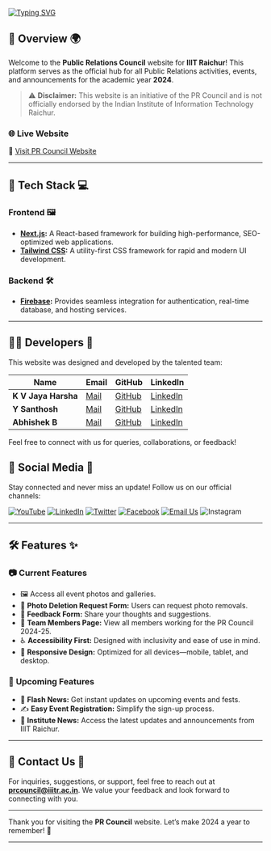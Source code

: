 [![Typing SVG](https://readme-typing-svg.demolab.com?font=Orbitron&size=30&pause=1000&color=ACE501&width=595&lines=Public+Relations+Council+2024++IIITR)](https://git.io/typing-svg)

## 🌟 **Overview** 🌍  
Welcome to the **Public Relations Council** website for **IIIT Raichur**! This platform serves as the official hub for all Public Relations activities, events, and announcements for the academic year **2024**.  

> ⚠️ **Disclaimer:** This website is an initiative of the PR Council and is not officially endorsed by the Indian Institute of Information Technology Raichur.  

### 🌐 **Live Website**  
🔗 [Visit PR Council Website](https://prciiitr.vercel.app)  

---

## 🚀 **Tech Stack** 💻  

### **Frontend** 🖼️  
- **[Next.js](https://nextjs.org/):** A React-based framework for building high-performance, SEO-optimized web applications.  
- **[Tailwind CSS](https://tailwindcss.com/):** A utility-first CSS framework for rapid and modern UI development.  

### **Backend** 🛠️  
- **[Firebase](https://firebase.google.com/):** Provides seamless integration for authentication, real-time database, and hosting services.  

---

## 👨‍💻 **Developers** 🤝  
This website was designed and developed by the talented team:  

| **Name**            | **Email**                                  | **GitHub**                              | **LinkedIn**                  |
|----------------------|--------------------------------------------|-----------------------------------------|--------------------------------|
| **K V Jaya Harsha**  | [Mail](mailto:cs23b1034@iiitr.ac.in) | [GitHub](https://github.com/Kvj-Harsha) | [LinkedIn](https://linkedin.com/in/kvjharsha) |
| **Y Santhosh**       | [Mail](mailto:ad23b1060@iiitr.ac.in) | [GitHub](https://github.com/Y-Santhosh/) | [LinkedIn](https://www.linkedin.com/in/santhosh-yanamadni-801b56299/) |
| **Abhishek B**       | [Mail](mailto:ad23b1012@iiitr.ac.in) | [GitHub](https://github.com/ad23b1012)  | [LinkedIn](https://www.linkedin.com/in/abhishek-buddiga-bb5a0b2b8/) |  

Feel free to connect with us for queries, collaborations, or feedback!  

## 🔗 **Social Media** 📱  
Stay connected and never miss an update! Follow us on our official channels:  

[![YouTube](https://img.icons8.com/color/30/youtube-play.png)](https://youtube.com)  [![LinkedIn](https://img.icons8.com/color/30/linkedin.png)](https://linkedin.com)  [![Twitter](https://img.icons8.com/color/30/twitter.png)](https://twitter.com)  [![Facebook](https://img.icons8.com/color/30/facebook-new.png)](https://facebook.com)  [![Email Us](https://img.icons8.com/color/30/email.png)](mailto:prcouncil@iiitr.ac.in)  ![Instagram](https://img.icons8.com/?size=30&id=32323&format=png&color=000000)  

---

## 🛠️ **Features** ✨  

### 📷 **Current Features**  
- 🖼️ Access all event photos and galleries.  
- 📝 **Photo Deletion Request Form:** Users can request photo removals.  
- 💬 **Feedback Form:** Share your thoughts and suggestions.  
- 👥 **Team Members Page:** View all members working for the PR Council 2024-25.
- ♿ **Accessibility First:** Designed with inclusivity and ease of use in mind.  
- 📱 **Responsive Design:** Optimized for all devices—mobile, tablet, and desktop.

### 🔮 **Upcoming Features**  
- 🌟 **Flash News:** Get instant updates on upcoming events and fests.  
- ✍️ **Easy Event Registration:** Simplify the sign-up process.  
- 📰 **Institute News:** Access the latest updates and announcements from IIIT Raichur.  

---

## 📧 **Contact Us** 📩  
For inquiries, suggestions, or support, feel free to reach out at **[prcouncil@iiitr.ac.in](mailto:prcouncil@iiitr.ac.in)**. We value your feedback and look forward to connecting with you.  

---

Thank you for visiting the **PR Council** website. Let’s make 2024 a year to remember! 🎉  

---
